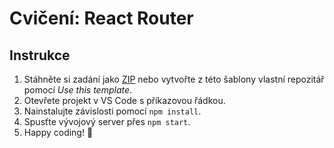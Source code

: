 # Cvičení: React Router

## Instrukce

1. Stáhněte si zadání jako [ZIP](https://github.com/Czechitas-podklady-WEB/Cviceni-React-Router/archive/main.zip) nebo vytvořte z této šablony vlastní repozitář pomocí _Use this template_.
1. Otevřete projekt v VS Code s příkazovou řádkou.
1. Nainstalujte závislosti pomocí `npm install`.
1. Spusťte vývojový server přes `npm start`.
1. Happy coding! 🎉
